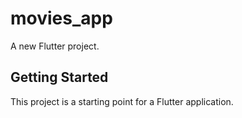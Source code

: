 # movies_app

A new Flutter project.

## Getting Started

This project is a starting point for a Flutter application.

